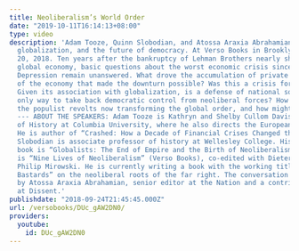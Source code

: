 ```yaml
---
title: Neoliberalism’s World Order
date: "2019-10-11T16:14:13+08:00"
type: video
description: 'Adam Tooze, Quinn Slobodian, and Atossa Araxia Abrahamian discuss neoliberalism,
  globalization, and the future of democracy. At Verso Books in Brooklyn, September
  20, 2018. Ten years after the bankruptcy of Lehman Brothers nearly shattered the
  global economy, basic questions about the worst economic crisis since the Great
  Depression remain unanswered. What drove the accumulation of private debt and financialization
  of the economy that made the downturn possible? Was this a crisis for neoliberalism?
  Given its association with globalization, is a defense of national sovereignty the
  only way to take back democratic control from neoliberal forces? How has this shaped
  the populist revolts now transforming the global order, and how might the left respond?
  --- ABOUT THE SPEAKERS: Adam Tooze is Kathryn and Shelby Cullom Davis Professor
  of History at Columbia University, where he also directs the European Institute.
  He is author of “Crashed: How a Decade of Financial Crises Changed the World.” Quinn
  Slobodian is associate professor of history at Wellesley College. His most recent
  book is “Globalists: The End of Empire and the Birth of Neoliberalism.” Forthcoming
  is “Nine Lives of Neoliberalism” (Verso Books), co-edited with Dieter Plehwe and
  Philip Mirowski. He is currently writing a book with the working title “Hayek’s
  Bastards” on the neoliberal roots of the far right. The conversation is moderated
  by Atossa Araxia Abrahamian, senior editor at the Nation and a contributing editor
  at Dissent.'
publishdate: "2018-09-24T21:45:45.000Z"
url: /versobooks/DUc_gAW2DN0/
providers:
  youtube:
    id: DUc_gAW2DN0
---
```

